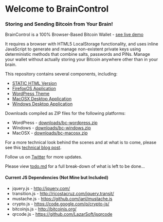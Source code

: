 # Welcome to BrainControl
### Storing and Sending Bitcoin from Your Brain!

BrainControl is a 100% Browser-Based Bitcoin Wallet - [see live demo](http://braincontrol.me)

It requires a browser with HTML5 LocalStorage functionality, and uses inline
JavaScript to generate and manage non-existent private keys using deterministic
methods that combine salts, passwords and PINs. Manage your wallet without
actually storing your Bitcoin anywhere other than in your brain.

This repository contains several components, including:

* [STATIC HTML Version](https://github.com/msmalley/BrainControl/tree/master/html/)
* [FirefoxOS Application](https://github.com/msmalley/BrainControl/tree/master/bc-firefox/)
* [WordPress Theme](https://github.com/msmalley/BrainControl/tree/master/bc-wordpress)
* [MacOSX Desktop Application](https://github.com/msmalley/BrainControl/tree/master/bc-macosx/)
* [Windows Desktop Application](https://github.com/msmalley/BrainControl/tree/master/bc-windows/)

Downloads compiled as ZIP files for the following platforms:

* WordPress - [downloads/bc-wordpress.zip](https://github.com/msmalley/BrainControl/raw/master/downloads/bc-wordpress.zip)
* Windows - [downloads/bc-windows.zip](https://github.com/msmalley/BrainControl/raw/master/downloads/bc-windows.zip)
* MacOSX - [downloads/bc-macosx.zip](https://github.com/msmalley/BrainControl/raw/master/downloads/bc-macosx.zip)

For a more technical look behind the scenes and at what is to come, please see this
[technical blog post](http://betanomics.asia/blog/store-and-send-bitcoin-directly-from-your-brain-using-braincontrol).

Follow us on [Twitter](http://twitter.com/braincontrolme) for more updates.

Please view [todo.md](https://github.com/msmalley/BrainControl/tree/master/todo.md) for a full break-down of what is left to be done...

#### Current JS Dependencies (Not Mine but Included)

* jquery.js - http://jquery.com/
* transition.js - http://ricostacruz.com/jquery.transit/
* mustache.js - https://github.com/janl/mustache.js
* crypto.js - https://code.google.com/p/crypto-js/
* bitcoinjs.js - http://bitcoinjs.org/
* qrcode.js - https://github.com/LazarSoft/jsqrcode
